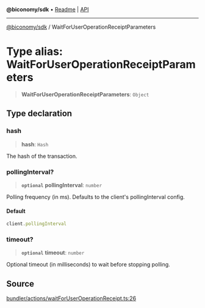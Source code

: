 **@biconomy/sdk** • [Readme](../README.md) \| [API](../globals.md)

***

[@biconomy/sdk](../README.md) / WaitForUserOperationReceiptParameters

# Type alias: WaitForUserOperationReceiptParameters

> **WaitForUserOperationReceiptParameters**: `Object`

## Type declaration

### hash

> **hash**: `Hash`

The hash of the transaction.

### pollingInterval?

> **`optional`** **pollingInterval**: `number`

Polling frequency (in ms). Defaults to the client's pollingInterval config.

#### Default

```ts
client.pollingInterval
```

### timeout?

> **`optional`** **timeout**: `number`

Optional timeout (in milliseconds) to wait before stopping polling.

## Source

[bundler/actions/waitForUserOperationReceipt.ts:26](https://github.com/bcnmy/sdk/blob/main/src/bundler/actions/waitForUserOperationReceipt.ts#L26)
